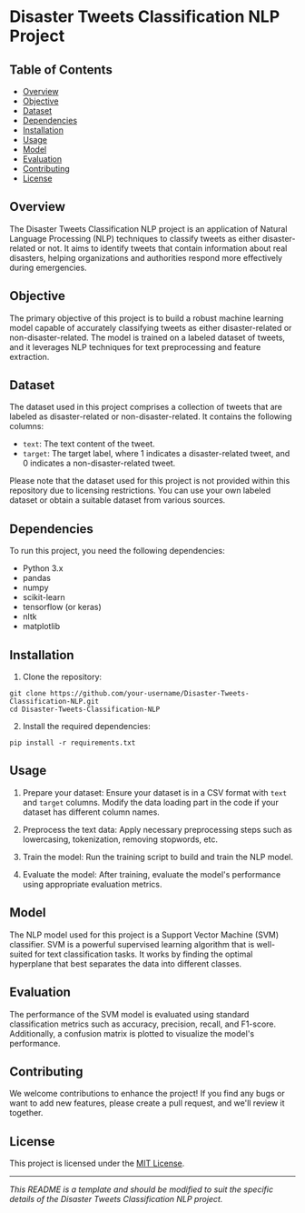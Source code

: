# Disaster Tweets Classification NLP Project

## Table of Contents

- [Overview](#overview)
- [Objective](#objective)
- [Dataset](#dataset)
- [Dependencies](#dependencies)
- [Installation](#installation)
- [Usage](#usage)
- [Model](#model)
- [Evaluation](#evaluation)
- [Contributing](#contributing)
- [License](#license)

## Overview

The Disaster Tweets Classification NLP project is an application of Natural Language Processing (NLP) techniques to classify tweets as either disaster-related or not. It aims to identify tweets that contain information about real disasters, helping organizations and authorities respond more effectively during emergencies.

## Objective

The primary objective of this project is to build a robust machine learning model capable of accurately classifying tweets as either disaster-related or non-disaster-related. The model is trained on a labeled dataset of tweets, and it leverages NLP techniques for text preprocessing and feature extraction.

## Dataset

The dataset used in this project comprises a collection of tweets that are labeled as disaster-related or non-disaster-related. It contains the following columns:

- `text`: The text content of the tweet.
- `target`: The target label, where 1 indicates a disaster-related tweet, and 0 indicates a non-disaster-related tweet.

Please note that the dataset used for this project is not provided within this repository due to licensing restrictions. You can use your own labeled dataset or obtain a suitable dataset from various sources.

## Dependencies

To run this project, you need the following dependencies:

- Python 3.x
- pandas
- numpy
- scikit-learn
- tensorflow (or keras)
- nltk
- matplotlib

## Installation

1. Clone the repository:

```
git clone https://github.com/your-username/Disaster-Tweets-Classification-NLP.git
cd Disaster-Tweets-Classification-NLP
```

2. Install the required dependencies:

```
pip install -r requirements.txt
```

## Usage

1. Prepare your dataset: Ensure your dataset is in a CSV format with `text` and `target` columns. Modify the data loading part in the code if your dataset has different column names.

2. Preprocess the text data: Apply necessary preprocessing steps such as lowercasing, tokenization, removing stopwords, etc.

3. Train the model: Run the training script to build and train the NLP model.

4. Evaluate the model: After training, evaluate the model's performance using appropriate evaluation metrics.

## Model

The NLP model used for this project is a Support Vector Machine (SVM) classifier. SVM is a powerful supervised learning algorithm that is well-suited for text classification tasks. It works by finding the optimal hyperplane that best separates the data into different classes.

## Evaluation

The performance of the SVM model is evaluated using standard classification metrics such as accuracy, precision, recall, and F1-score. Additionally, a confusion matrix is plotted to visualize the model's performance.

## Contributing

We welcome contributions to enhance the project! If you find any bugs or want to add new features, please create a pull request, and we'll review it together.

## License

This project is licensed under the [MIT License](LICENSE).

---

_This README is a template and should be modified to suit the specific details of the Disaster Tweets Classification NLP project._
